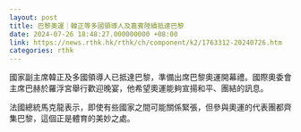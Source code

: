```yaml
---
layout: post
title: 巴黎奧運｜韓正等多國領導人及嘉賓陸續抵達巴黎
date: 2024-07-26 18:48:27.000000000 +08:00
link: https://news.rthk.hk/rthk/ch/component/k2/1763312-20240726.htm
categories: rthk
---
```


國家副主席韓正及多國領導人已抵達巴黎，準備出席巴黎奧運開幕禮。國際奧委會主席巴赫於羅浮宮舉行歡迎晚宴，他希望奧運能夠宣揚和平、團結的訊息。

法國總統馬克龍表示，即使有些國家之間可能關係緊張，但參與奧運的代表團都齊集巴黎，這個正是體育的美妙之處。

